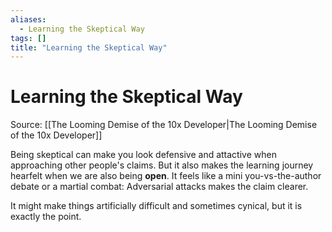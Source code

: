 ```yaml
---
aliases:
  - Learning the Skeptical Way
tags: []
title: "Learning the Skeptical Way"
---
```


# Learning the Skeptical Way

Source: [[The Looming Demise of the 10x Developer|The Looming Demise of the 10x Developer]]

Being skeptical can make you look defensive and attactive when approaching other people's claims. But it also makes the learning journey hearfelt when we are also being **open**. It feels like a mini you-vs-the-author debate or a martial combat: Adversarial attacks makes the claim clearer.

It might make things artificially difficult and sometimes cynical, but it is exactly the point.